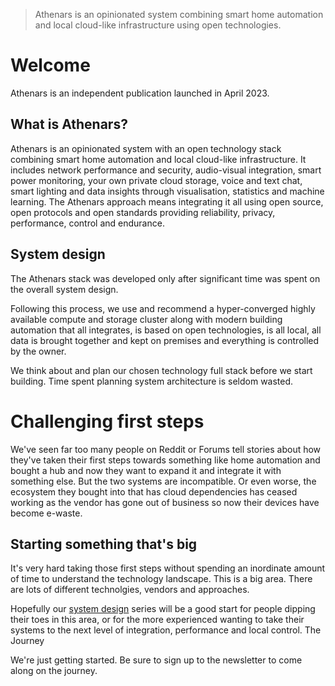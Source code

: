 > Athenars is an opinionated system combining smart home automation and local cloud-like infrastructure using open technologies.

# Welcome

Athenars is an independent publication launched in April 2023.

## What is Athenars?

Athenars is an opinionated system with an open technology stack combining smart home automation and local cloud-like infrastructure. It includes network performance and security, audio-visual integration, smart power monitoring, your own private cloud storage, voice and text chat, smart lighting and data insights through visualisation, statistics and machine learning. The Athenars approach means integrating it all using open source, open protocols and open standards providing reliability, privacy, performance, control and endurance.

## System design

The Athenars stack was developed only after significant time was spent on the overall system design.

Following this process, we use and recommend a hyper-converged highly available compute and storage cluster along with modern building automation that all integrates, is based on open technologies, is all local, all data is brought together and kept on premises and everything is controlled by the owner.

We think about and plan our chosen technology full stack before we start building. Time spent planning system architecture is seldom wasted.

# Challenging first steps

We've seen far too many people on Reddit or Forums tell stories about how they've taken their first steps towards something like home automation and bought a hub and now they want to expand it and integrate it with something else. But the two systems are incompatible. Or even worse, the ecosystem they bought into that has cloud dependencies has ceased working as the vendor has gone out of business so now their devices have become e-waste.

## Starting something that's big

It's very hard taking those first steps without spending an inordinate amount of time to understand the technology landscape. This is a big area. There are lots of different technolgies, vendors and approaches.

Hopefully our [system design](https://athenars.io/tag/system-design) series will be a good start for people dipping their toes in this area, or for the more experienced wanting to take their systems to the next level of integration, performance and local control.
The Journey

We're just getting started. Be sure to sign up to the newsletter to come along on the journey. 